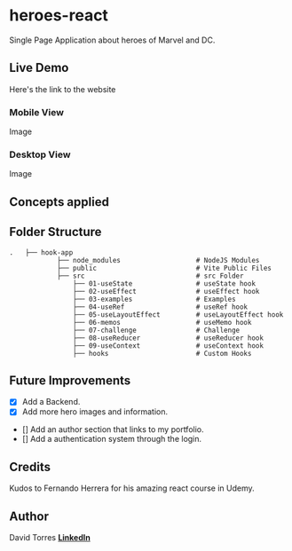 # heroes-react
Single Page Application about heroes of Marvel and DC.

## Live Demo
Here's the link to the website

### Mobile View
Image 

### Desktop View
Image

## Concepts applied


## Folder Structure
    .   ├── hook-app
                ├── node_modules                   # NodeJS Modules
                ├── public                         # Vite Public Files
                ├── src                            # src Folder
                    ├── 01-useState                # useState hook
                    ├── 02-useEffect               # useEffect hook   
                    ├── 03-examples                # Examples
                    ├── 04-useRef                  # useRef hook
                    ├── 05-useLayoutEffect         # useLayoutEffect hook
                    ├── 06-memos                   # useMemo hook
                    ├── 07-challenge               # Challenge
                    ├── 08-useReducer              # useReducer hook
                    ├── 09-useContext              # useContext hook
                    ├── hooks                      # Custom Hooks

## Future Improvements
- [x] Add a Backend.
- [x] Add more hero images and information.
- [] Add an author section that links to my portfolio.
- [] Add a authentication system through the login.

## Credits
Kudos to Fernando Herrera for his amazing react course in Udemy.

## Author
David Torres [**LinkedIn**](https://www.linkedin.com/in/david-tc/)

